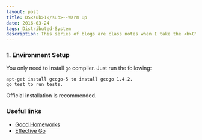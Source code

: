 ```yaml
---
layout: post
title: DS<sub>1</sub>--Warm Up 
date: 2016-03-24
tags: Distributed-System 
description: This series of blogs are class notes when I take the <b>CMU</b><a href="http://www.cs.cmu.edu/~dga/15-440/S14/">Distributed System course <sub></sub></a>
---
```


### 1. Environment Setup

You only need to install `go` compiler. Just run the following:

    apt-get install gccgo-5 to install gccgo 1.4.2.
    go test to run tests.

Official installation is recommended.
### Useful links

*   [Good Homeworks](http://www.cse.buffalo.edu/~stevko/courses/cse486/spring13/practice_problems.html)
*   [Effective Go](https://golang.org/doc/effective_go.html)

